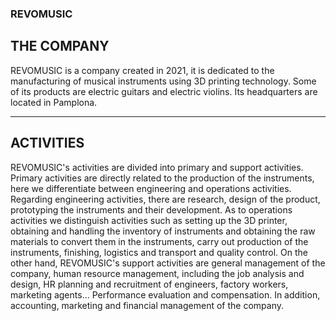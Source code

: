 ### REVOMUSIC

## THE COMPANY
REVOMUSIC is a company created in 2021, it is dedicated to the manufacturing of musical instruments using 3D printing technology. Some of its products are electric guitars and electric violins. Its headquarters are located in Pamplona. 
***
## ACTIVITIES
REVOMUSIC's activities are divided into primary and support activities. 
Primary activities are directly related to the production of the instruments, here we differentiate between engineering and operations activities. Regarding engineering activities, there are research, design of the product, prototyping the instruments and their development. As to operations activities we distinguish activities such as setting up the 3D printer, obtaining and handling the inventory of instruments and obtaining the raw materials to convert them in the instruments, carry out production of the instruments, finishing, logistics and transport and quality control.
On the other hand, REVOMUSIC's support activities are general management of the company, human resource management, including the job analysis and design, HR planning and recruitment of engineers, factory workers, marketing agents... Performance evaluation and compensation. In addition, accounting, marketing and financial management of the company.


